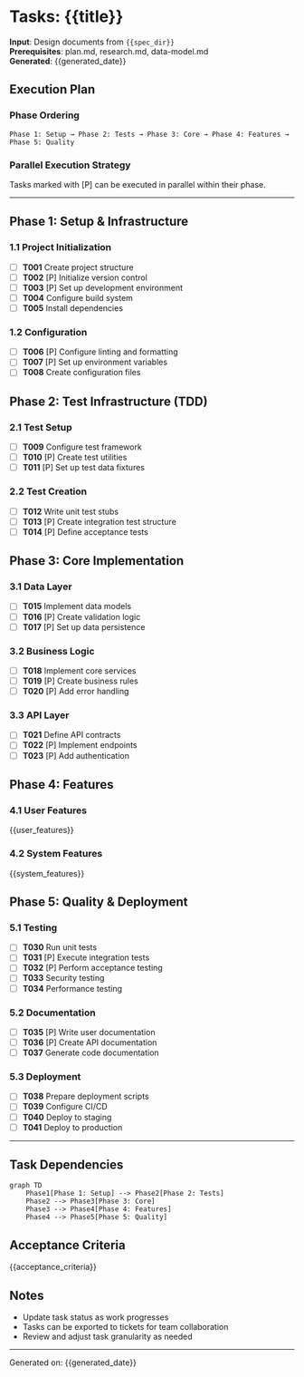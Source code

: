 # Tasks: {{title}}

**Input**: Design documents from `{{spec_dir}}`  
**Prerequisites**: plan.md, research.md, data-model.md  
**Generated**: {{generated_date}}

## Execution Plan

### Phase Ordering
```
Phase 1: Setup → Phase 2: Tests → Phase 3: Core → Phase 4: Features → Phase 5: Quality
```

### Parallel Execution Strategy
Tasks marked with [P] can be executed in parallel within their phase.

---

## Phase 1: Setup & Infrastructure

### 1.1 Project Initialization
- [ ] **T001** Create project structure
- [ ] **T002** [P] Initialize version control
- [ ] **T003** [P] Set up development environment
- [ ] **T004** Configure build system
- [ ] **T005** Install dependencies

### 1.2 Configuration
- [ ] **T006** [P] Configure linting and formatting
- [ ] **T007** [P] Set up environment variables
- [ ] **T008** Create configuration files

## Phase 2: Test Infrastructure (TDD)

### 2.1 Test Setup
- [ ] **T009** Configure test framework
- [ ] **T010** [P] Create test utilities
- [ ] **T011** [P] Set up test data fixtures

### 2.2 Test Creation
- [ ] **T012** Write unit test stubs
- [ ] **T013** [P] Create integration test structure
- [ ] **T014** [P] Define acceptance tests

## Phase 3: Core Implementation

### 3.1 Data Layer
- [ ] **T015** Implement data models
- [ ] **T016** [P] Create validation logic
- [ ] **T017** [P] Set up data persistence

### 3.2 Business Logic
- [ ] **T018** Implement core services
- [ ] **T019** [P] Create business rules
- [ ] **T020** [P] Add error handling

### 3.3 API Layer
- [ ] **T021** Define API contracts
- [ ] **T022** [P] Implement endpoints
- [ ] **T023** [P] Add authentication

## Phase 4: Features

### 4.1 User Features
{{user_features}}

### 4.2 System Features
{{system_features}}

## Phase 5: Quality & Deployment

### 5.1 Testing
- [ ] **T030** Run unit tests
- [ ] **T031** [P] Execute integration tests
- [ ] **T032** [P] Perform acceptance testing
- [ ] **T033** Security testing
- [ ] **T034** Performance testing

### 5.2 Documentation
- [ ] **T035** [P] Write user documentation
- [ ] **T036** [P] Create API documentation
- [ ] **T037** Generate code documentation

### 5.3 Deployment
- [ ] **T038** Prepare deployment scripts
- [ ] **T039** Configure CI/CD
- [ ] **T040** Deploy to staging
- [ ] **T041** Deploy to production

---

## Task Dependencies

```mermaid
graph TD
    Phase1[Phase 1: Setup] --> Phase2[Phase 2: Tests]
    Phase2 --> Phase3[Phase 3: Core]
    Phase3 --> Phase4[Phase 4: Features]
    Phase4 --> Phase5[Phase 5: Quality]
```

## Acceptance Criteria
{{acceptance_criteria}}

## Notes
- Update task status as work progresses
- Tasks can be exported to tickets for team collaboration
- Review and adjust task granularity as needed

---
Generated on: {{generated_date}}
